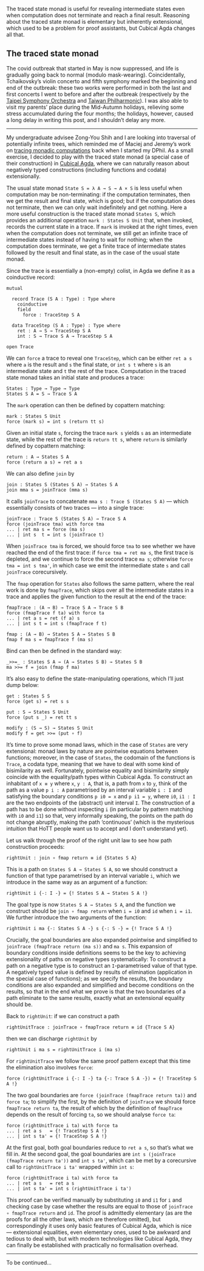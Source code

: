 The traced state monad is useful for revealing intermediate states even when computation does not terminate and reach a final result.
Reasoning about the traced state monad is elementary but inherently extensional, which used to be a problem for proof assistants, but Cubical Agda changes all that.

## The traced state monad

The covid outbreak that started in May is now suppressed, and life is gradually going back to normal (modulo mask-wearing).
Coincidentally, Tchaikovsky’s violin concerto and fifth symphony marked the beginning and end of the outbreak: these two works were performed in both the last and first concerts I went to before and after the outbreak (respectively by the [Taipei Symphony Orchestra](https://www.opentix.life/event/eternal/1348601188381421573) and [Taiwan Philharmonic](https://www.opentix.life/event/eternal/1423540208800935938)).
I was also able to visit my parents’ place during the Mid-Autumn holidays, relieving some stress accumulated during the four months; the holidays, however, caused a long delay in writing this post, and I shouldn’t delay any more.

---

My undergraduate advisee Zong-You Shih and I are looking into traversal of potentially infinite trees, which reminded me of Maciej and Jeremy’s work on [tracing monadic computations](https://doi.org/10.4204/eptcs.76.8) back when I started my DPhil.
As a small exercise, I decided to play with the traced state monad (a special case of their construction) in [Cubical Agda](https://doi.org/10.1017/s0956796821000034), where we can naturally reason about negatively typed constructions (including functions and codata) extensionally.

The usual state monad `State S = λ A → S → A × S` is less useful when computation may be non-terminating: if the computation terminates, then we get the result and final state, which is good; but if the computation does not terminate, then we can only wait indefinitely and get nothing.
Here a more useful construction is the traced state monad `States S`, which provides an additional operation `mark : States S Unit` that, when invoked, records the current state in a trace.
If `mark` is invoked at the right times, even when the computation does not terminate, we still get an infinite trace of intermediate states instead of having to wait for nothing; when the computation does terminate, we get a finite trace of intermediate states followed by the result and final state, as in the case of the usual state monad.

Since the trace is essentially a (non-empty) colist, in Agda we define it as a coinductive record:

```
mutual

  record Trace (S A : Type) : Type where
    coinductive
    field
      force : TraceStep S A

  data TraceStep (S A : Type) : Type where
    ret : A → S → TraceStep S A
    int : S → Trace S A → TraceStep S A

open Trace
```

We can `force` a trace to reveal one `TraceStep`, which can be either `ret a s` where `a` is the result and `s` the final state, or `int s t` where `s` is an intermediate state and `t` the rest of the trace.
Computation in the traced state monad takes an initial state and produces a trace:

```
States : Type → Type → Type
States S A = S → Trace S A
```

The `mark` operation can then be defined by copattern matching:

```
mark : States S Unit
force (mark s) = int s (return tt s)
```

Given an initial state `s`, forcing the trace `mark s` yields `s` as an intermediate state, while the rest of the trace is `return tt s`, where `return` is similarly defined by copattern matching:

```
return : A → States S A
force (return a s) = ret a s
```

We can also define `join` by

```
join : States S (States S A) → States S A
join mma s = joinTrace (mma s)
```

It calls `joinTrace` to concatenate `mma s : Trace S (States S A)` — which essentially consists of two traces — into a single trace:

```
joinTrace : Trace S (States S A) → Trace S A
force (joinTrace tma) with force tma
... | ret ma s = force (ma s)
... | int s  t = int s (joinTrace t)
```

When `joinTrace tma` is forced, we should force `tma` to see whether we have reached the end of the first trace: if `force tma = ret ma s`, the first trace is depleted, and we continue to force the second trace `ma s`; otherwise `force tma = int s tma'`, in which case we emit the intermediate state `s` and call `joinTrace` corecursively.

The `fmap` operation for `States` also follows the same pattern, where the real work is done by `fmapTrace`, which skips over all the intermediate states in a trace and applies the given function to the result at the end of the trace:

```
fmapTrace : (A → B) → Trace S A → Trace S B
force (fmapTrace f ta) with force ta
... | ret a s = ret (f a) s
... | int s t = int s (fmapTrace f t)

fmap : (A → B) → States S A → States S B
fmap f ma s = fmapTrace f (ma s)
```

Bind can then be defined in the standard way:

```
_>>=_ : States S A → (A → States S B) → States S B
ma >>= f = join (fmap f ma)
```

It’s also easy to define the state-manipulating operations, which I’ll just dump below:

```
get : States S S
force (get s) = ret s s

put : S → States S Unit
force (put s _) = ret tt s

modify : (S → S) → States S Unit
modify f = get >>= (put ∘ f)
```

It’s time to prove some monad laws, which in the case of `States` are very extensional: monad laws by nature are pointwise equations between functions; moreover, in the case of `States`, the codomain of the functions is `Trace`, a codata type, meaning that we have to deal with some kind of bisimilarity as well.
Fortunately, pointwise equality and bisimilarity simply coincide with the equality/path types within Cubical Agda.
To construct an inhabitant of `x ≡ y` where `x`, `y : A`, that is, a path from `x` to `y`, think of the path as a value `p i : A` parametrised by an interval variable `i : I` and satisfying the boundary conditions `p i0 = x` and `p i1 = y`, where `i0`, `i1 : I` are the two endpoints of the (abstract) unit interval `I`.
The construction of a path has to be done without inspecting `i` (in particular by pattern matching with `i0` and `i1`) so that, very informally speaking, the points on the path do not change abruptly, making the path ‘continuous’ (which is the mysterious intuition that HoTT people want us to accept and I don’t understand yet).

Let us walk through the proof of the right unit law to see how path construction proceeds:

```
rightUnit : join ∘ fmap return ≡ id {States S A}
```

This is a path on `States S A → States S A`, so we should construct a function of that type parametrised by an interval variable `i`, which we introduce in the same way as an argument of a function:

```
rightUnit i {-: I -} = {! States S A → States S A !}
```

The goal type is now `States S A → States S A`, and the function we construct should be `join ∘ fmap return` when `i = i0` and `id` when `i = i1`.
We further introduce the two arguments of the function:

```
rightUnit i ma {-: States S A -} s {-: S -} = {! Trace S A !}
```

Crucially, the goal boundaries are also expanded pointwise and simplified to `joinTrace (fmapTrace return (ma s))` and `ma s`.
This expansion of boundary conditions inside definitions seems to be the key to achieving extensionality of paths on negative types systematically:
To construct a path on a negative type is to construct an `I`-parametrised value of that type.
A negatively typed value is defined by results of elimination (application in the special case of functions); as we specify the results, the boundary conditions are also expanded and simplified and become conditions on the results, so that in the end what we prove is that the two boundaries of a path eliminate to the same results, exactly what an extensional equality should be.

Back to `rightUnit`: if we can construct a path

```
rightUnitTrace : joinTrace ∘ fmapTrace return ≡ id {Trace S A}
```

then we can discharge `rightUnit` by

```
rightUnit i ma s = rightUnitTrace i (ma s)
```

For `rightUnitTrace` we follow the same proof pattern except that this time the elimination also involves `force`:

```
force (rightUnitTrace i {-: I -} ta {-: Trace S A -}) = {! TraceStep S A !}
```

The two goal boundaries are `force (joinTrace (fmapTrace return ta))` and `force ta`; to simplify the first, by the definition of `joinTrace` we should force `fmapTrace return ta`, the result of which by the definition of `fmapTrace` depends on the result of forcing `ta`, so we should analyse `force ta`:

```
force (rightUnitTrace i ta) with force ta
... | ret a s   = {! TraceStep S A !}
... | int s ta' = {! TraceStep S A !}
```

At the first goal, both goal boundaries reduce to `ret a s`, so that’s what we fill in.
At the second goal, the goal boundaries are `int s (joinTrace (fmapTrace return ta'))` and `int s ta'`, which can be met by a corecursive call to `rightUnitTrace i ta'` wrapped within `int s`:

```
force (rightUnitTrace i ta) with force ta
... | ret a s   = ret a s
... | int s ta' = int s (rightUnitTrace i ta')
```

This proof can be verified manually by substituting `i0` and `i1` for `i` and checking case by case whether the results are equal to those of `joinTrace ∘ fmapTrace return` and `id`.
The proof is admittedly elementary (as are the proofs for all the other laws, which are therefore omitted), but correspondingly it uses only basic features of Cubical Agda, which is nice — extensional equalities, even elementary ones, used to be awkward and tedious to deal with, but with modern technologies like Cubical Agda, they can finally be established with practically no formalisation overhead.

---

To be continued…